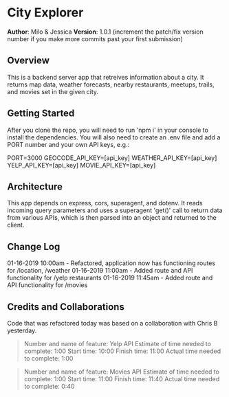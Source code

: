 # City Explorer

**Author**: Milo & Jessica
**Version**: 1.0.1 (increment the patch/fix version number if you make more commits past your first submission)

## Overview
This is a backend server app that retreives information about a city. It returns map data, weather forecasts, nearby restaurants, meetups, trails, and movies set in the given city.

## Getting Started
After you clone the repo, you will need to run 'npm i' in your console to install the dependencies. You will also need to create an .env file and add a PORT number and your own API keys, e.g.:

PORT=3000
GEOCODE_API_KEY=[api_key]
WEATHER_API_KEY=[api_key]
YELP_API_KEY=[api_key]
MOVIE_API_KEY=[api_key]

## Architecture
This app depends on express, cors, superagent, and dotenv. It reads incoming query parameters and uses a superagent 'get()' call to return data from various APIs, which is then parsed into an object and returned to the client. 

## Change Log
01-16-2019 10:00am - Refactored, application now has functioning routes for /location, /weather
01-16-2019 11:00am - Added route and API functionality for /yelp restaurants
01-16-2019 11:45am - Added route and API functionality for /movies
<!-- Use this area to document the iterative changes made to your application as each feature is successfully implemented. Use time stamps. Here's an examples:

01-01-2001 4:59pm - Application now has a fully-functional express server, with a GET route for the location resource.
-->
## Credits and Collaborations
Code that was refactored today was based on a collaboration with Chris B yesterday.
<!-- Give credit (and a link) to other people or resources that helped you build this application. -->


> Number and name of feature: Yelp API
> Estimate of time needed to complete: 1:00
> Start time: 10:00
> Finish time: 11:00
> Actual time needed to complete: 1:00

> Number and name of feature: Movies API
> Estimate of time needed to complete: 1:00
> Start time: 11:00
> Finish time: 11:40
> Actual time needed to complete: 0:40